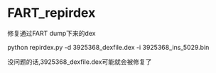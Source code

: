 # FART_repirdex
修复通过FART dump下来的dex

python repirdex.py -d 3925368_dexfile.dex -i 3925368_ins_5029.bin

没问题的话,3925368_dexfile.dex可能就会被修复了

